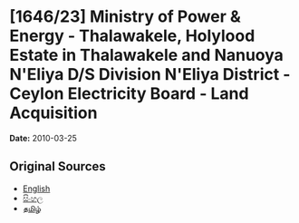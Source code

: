 # [1646/23] Ministry of Power & Energy - Thalawakele, Holylood Estate in Thalawakele and Nanuoya N'Eliya D/S Division N'Eliya District - Ceylon Electricity Board - Land Acquisition

**Date:** 2010-03-25

## Original Sources

- [English](https://documents.gov.lk/view/extra-gazettes/2010/3/1646-23_E.pdf)
- [සිංහල](https://documents.gov.lk/view/extra-gazettes/2010/3/1646-23_S.pdf)
- [தமிழ்](https://documents.gov.lk/view/extra-gazettes/2010/3/1646-23_T.pdf)

